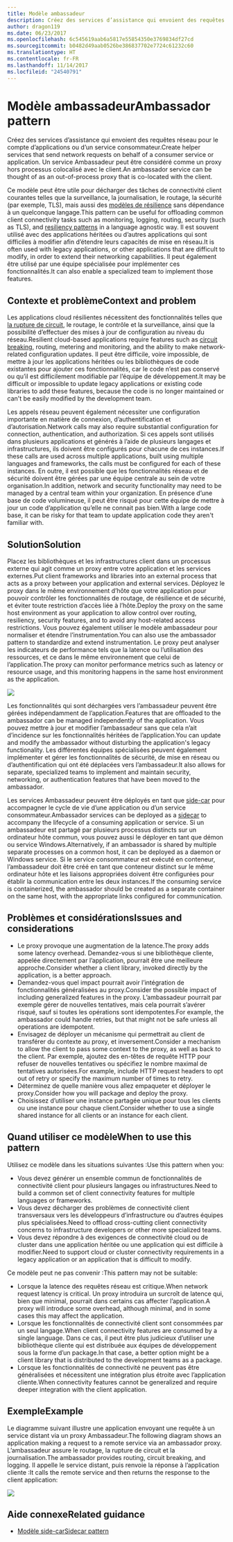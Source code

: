 ```yaml
---
title: Modèle ambassadeur
description: Créez des services d’assistance qui envoient des requêtes réseau pour le compte d’applications ou d’un service consommateur.
author: dragon119
ms.date: 06/23/2017
ms.openlocfilehash: 6c545619aab6a5817e55854350e3769834df27cd
ms.sourcegitcommit: b0482d49aab0526be386837702e7724c61232c60
ms.translationtype: HT
ms.contentlocale: fr-FR
ms.lasthandoff: 11/14/2017
ms.locfileid: "24540791"
---
```

# <a name="ambassador-pattern"></a><span data-ttu-id="286f0-103">Modèle ambassadeur</span><span class="sxs-lookup"><span data-stu-id="286f0-103">Ambassador pattern</span></span>

<span data-ttu-id="286f0-104">Créez des services d’assistance qui envoient des requêtes réseau pour le compte d’applications ou d’un service consommateur.</span><span class="sxs-lookup"><span data-stu-id="286f0-104">Create helper services that send network requests on behalf of a consumer service or application.</span></span> <span data-ttu-id="286f0-105">Un service Ambassadeur peut être considéré comme un proxy hors processus colocalisé avec le client.</span><span class="sxs-lookup"><span data-stu-id="286f0-105">An ambassador service can be thought of as an out-of-process proxy that is co-located with the client.</span></span>

<span data-ttu-id="286f0-106">Ce modèle peut être utile pour décharger des tâches de connectivité client courantes telles que la surveillance, la journalisation, le routage, la sécurité (par exemple, TLS), mais aussi des [modèles de résilience][resiliency-patterns] sans dépendance à un quelconque langage.</span><span class="sxs-lookup"><span data-stu-id="286f0-106">This pattern can be useful for offloading common client connectivity tasks such as monitoring, logging, routing, security (such as TLS), and [resiliency patterns][resiliency-patterns] in a language agnostic way.</span></span> <span data-ttu-id="286f0-107">Il est souvent utilisé avec des applications héritées ou d’autres applications qui sont difficiles à modifier afin d’étendre leurs capacités de mise en réseau.</span><span class="sxs-lookup"><span data-stu-id="286f0-107">It is often used with legacy applications, or other applications that are difficult to modify, in order to extend their networking capabilities.</span></span> <span data-ttu-id="286f0-108">Il peut également être utilisé par une équipe spécialisée pour implémenter ces fonctionnalités.</span><span class="sxs-lookup"><span data-stu-id="286f0-108">It can also enable a specialized team to implement those features.</span></span>

## <a name="context-and-problem"></a><span data-ttu-id="286f0-109">Contexte et problème</span><span class="sxs-lookup"><span data-stu-id="286f0-109">Context and problem</span></span>

<span data-ttu-id="286f0-110">Les applications cloud résilientes nécessitent des fonctionnalités telles que [la rupture de circuit][circuit-breaker], le routage, le contrôle et la surveillance, ainsi que la possibilité d’effectuer des mises à jour de configuration au niveau du réseau.</span><span class="sxs-lookup"><span data-stu-id="286f0-110">Resilient cloud-based applications require features such as [circuit breaking][circuit-breaker], routing, metering and monitoring, and the ability to make network-related configuration updates.</span></span> <span data-ttu-id="286f0-111">Il peut être difficile, voire impossible, de mettre à jour les applications héritées ou les bibliothèques de code existantes pour ajouter ces fonctionnalités, car le code n’est pas conservé ou qu’il est difficilement modifiable par l’équipe de développement.</span><span class="sxs-lookup"><span data-stu-id="286f0-111">It may be difficult or impossible to update legacy applications or existing code libraries to add these features, because the code is no longer maintained or can't be easily modified by the development team.</span></span>

<span data-ttu-id="286f0-112">Les appels réseau peuvent également nécessiter une configuration importante en matière de connexion, d’authentification et d’autorisation.</span><span class="sxs-lookup"><span data-stu-id="286f0-112">Network calls may also require substantial configuration for connection, authentication, and authorization.</span></span> <span data-ttu-id="286f0-113">Si ces appels sont utilisés dans plusieurs applications et générés à l’aide de plusieurs langages et infrastructures, ils doivent être configurés pour chacune de ces instances.</span><span class="sxs-lookup"><span data-stu-id="286f0-113">If these calls are used across multiple applications, built using multiple languages and frameworks, the calls must be configured for each of these instances.</span></span> <span data-ttu-id="286f0-114">En outre, il est possible que les fonctionnalités réseau et de sécurité doivent être gérées par une équipe centrale au sein de votre organisation.</span><span class="sxs-lookup"><span data-stu-id="286f0-114">In addition, network and security functionality may need to be managed by a central team within your organization.</span></span> <span data-ttu-id="286f0-115">En présence d’une base de code volumineuse, il peut être risqué pour cette équipe de mettre à jour un code d’application qu’elle ne connait pas bien.</span><span class="sxs-lookup"><span data-stu-id="286f0-115">With a large code base, it can be risky for that team to update application code they aren't familiar with.</span></span>

## <a name="solution"></a><span data-ttu-id="286f0-116">Solution</span><span class="sxs-lookup"><span data-stu-id="286f0-116">Solution</span></span>

<span data-ttu-id="286f0-117">Placez les bibliothèques et les infrastructures client dans un processus externe qui agit comme un proxy entre votre application et les services externes.</span><span class="sxs-lookup"><span data-stu-id="286f0-117">Put client frameworks and libraries into an external process that acts as a proxy between your application and external services.</span></span> <span data-ttu-id="286f0-118">Déployez le proxy dans le même environnement d’hôte que votre application pour pouvoir contrôler les fonctionnalités de routage, de résilience et de sécurité, et éviter toute restriction d’accès liée à l’hôte.</span><span class="sxs-lookup"><span data-stu-id="286f0-118">Deploy the proxy on the same host environment as your application to allow control over routing, resiliency, security features, and to avoid any host-related access restrictions.</span></span> <span data-ttu-id="286f0-119">Vous pouvez également utiliser le modèle ambassadeur pour normaliser et étendre l’instrumentation.</span><span class="sxs-lookup"><span data-stu-id="286f0-119">You can also use the ambassador pattern to standardize and extend instrumentation.</span></span> <span data-ttu-id="286f0-120">Le proxy peut analyser les indicateurs de performance tels que la latence ou l’utilisation des ressources, et ce dans le même environnement que celui de l’application.</span><span class="sxs-lookup"><span data-stu-id="286f0-120">The proxy can monitor performance metrics such as latency or resource usage, and this monitoring happens in the same host environment as the application.</span></span>

![](./_images/ambassador.png)

<span data-ttu-id="286f0-121">Les fonctionnalités qui sont déchargées vers l’ambassadeur peuvent être gérées indépendamment de l’application.</span><span class="sxs-lookup"><span data-stu-id="286f0-121">Features that are offloaded to the ambassador can be managed independently of the application.</span></span> <span data-ttu-id="286f0-122">Vous pouvez mettre à jour et modifier l’ambassadeur sans que cela n’ait d’incidence sur les fonctionnalités héritées de l’application.</span><span class="sxs-lookup"><span data-stu-id="286f0-122">You can update and modify the ambassador without disturbing the application's legacy functionality.</span></span> <span data-ttu-id="286f0-123">Les différentes équipes spécialisées peuvent également implémenter et gérer les fonctionnalités de sécurité, de mise en réseau ou d’authentification qui ont été déplacées vers l’ambassadeur.</span><span class="sxs-lookup"><span data-stu-id="286f0-123">It also allows for separate, specialized teams to implement and maintain security, networking, or authentication features that have been moved to the ambassador.</span></span>

<span data-ttu-id="286f0-124">Les services Ambassadeur peuvent être déployés en tant que [side-car][sidecar] pour accompagner le cycle de vie d’une application ou d’un service consommateur.</span><span class="sxs-lookup"><span data-stu-id="286f0-124">Ambassador services can be deployed as a [sidecar][sidecar] to accompany the lifecycle of a consuming application or service.</span></span> <span data-ttu-id="286f0-125">Si un ambassadeur est partagé par plusieurs processus distincts sur un ordinateur hôte commun, vous pouvez aussi le déployer en tant que démon ou service Windows.</span><span class="sxs-lookup"><span data-stu-id="286f0-125">Alternatively, if an ambassador is shared by multiple separate processes on a common host, it can be deployed as a daemon or Windows service.</span></span> <span data-ttu-id="286f0-126">Si le service consommateur est exécuté en conteneur, l’ambassadeur doit être créé en tant que conteneur distinct sur le même ordinateur hôte et les liaisons appropriées doivent être configurées pour établir la communication entre les deux instances.</span><span class="sxs-lookup"><span data-stu-id="286f0-126">If the consuming service is containerized, the ambassador should be created as a separate container on the same host, with the appropriate links configured for communication.</span></span>

## <a name="issues-and-considerations"></a><span data-ttu-id="286f0-127">Problèmes et considérations</span><span class="sxs-lookup"><span data-stu-id="286f0-127">Issues and considerations</span></span>

- <span data-ttu-id="286f0-128">Le proxy provoque une augmentation de la latence.</span><span class="sxs-lookup"><span data-stu-id="286f0-128">The proxy adds some latency overhead.</span></span> <span data-ttu-id="286f0-129">Demandez-vous si une bibliothèque cliente, appelée directement par l’application, pourrait être une meilleure approche.</span><span class="sxs-lookup"><span data-stu-id="286f0-129">Consider whether a client library, invoked directly by the application, is a better approach.</span></span>
- <span data-ttu-id="286f0-130">Demandez-vous quel impact pourrait avoir l’intégration de fonctionnalités généralisées au proxy.</span><span class="sxs-lookup"><span data-stu-id="286f0-130">Consider the possible impact of including generalized features in the proxy.</span></span> <span data-ttu-id="286f0-131">L’ambassadeur pourrait par exemple gérer de nouvelles tentatives, mais cela pourrait s’avérer risqué, sauf si toutes les opérations sont idempotentes.</span><span class="sxs-lookup"><span data-stu-id="286f0-131">For example, the ambassador could handle retries, but that might not be safe unless all operations are idempotent.</span></span>
- <span data-ttu-id="286f0-132">Envisagez de déployer un mécanisme qui permettrait au client de transférer du contexte au proxy, et inversement.</span><span class="sxs-lookup"><span data-stu-id="286f0-132">Consider a mechanism to allow the client to pass some context to the proxy, as well as back to the client.</span></span> <span data-ttu-id="286f0-133">Par exemple, ajoutez des en-têtes de requête HTTP pour refuser de nouvelles tentatives ou spécifiez le nombre maximal de tentatives autorisées.</span><span class="sxs-lookup"><span data-stu-id="286f0-133">For example, include HTTP request headers to opt out of retry or specify the maximum number of times to retry.</span></span>
- <span data-ttu-id="286f0-134">Déterminez de quelle manière vous allez empaqueter et déployer le proxy.</span><span class="sxs-lookup"><span data-stu-id="286f0-134">Consider how you will package and deploy the proxy.</span></span>
- <span data-ttu-id="286f0-135">Choisissez d’utiliser une instance partagée unique pour tous les clients ou une instance pour chaque client.</span><span class="sxs-lookup"><span data-stu-id="286f0-135">Consider whether to use a single shared instance for all clients or an instance for each client.</span></span>

## <a name="when-to-use-this-pattern"></a><span data-ttu-id="286f0-136">Quand utiliser ce modèle</span><span class="sxs-lookup"><span data-stu-id="286f0-136">When to use this pattern</span></span>

<span data-ttu-id="286f0-137">Utilisez ce modèle dans les situations suivantes :</span><span class="sxs-lookup"><span data-stu-id="286f0-137">Use this pattern when you:</span></span>

- <span data-ttu-id="286f0-138">Vous devez générer un ensemble commun de fonctionnalités de connectivité client pour plusieurs langages ou infrastructures.</span><span class="sxs-lookup"><span data-stu-id="286f0-138">Need to build a common set of client connectivity features for multiple languages or frameworks.</span></span>
- <span data-ttu-id="286f0-139">Vous devez décharger des problèmes de connectivité client transversaux vers les développeurs d’infrastructure ou d’autres équipes plus spécialisées.</span><span class="sxs-lookup"><span data-stu-id="286f0-139">Need to offload cross-cutting client connectivity concerns to infrastructure developers or other more specialized teams.</span></span>
- <span data-ttu-id="286f0-140">Vous devez répondre à des exigences de connectivité cloud ou de cluster dans une application héritée ou une application qui est difficile à modifier.</span><span class="sxs-lookup"><span data-stu-id="286f0-140">Need to support cloud or cluster connectivity requirements in a legacy application or an application that is difficult to modify.</span></span>

<span data-ttu-id="286f0-141">Ce modèle peut ne pas convenir :</span><span class="sxs-lookup"><span data-stu-id="286f0-141">This pattern may not be suitable:</span></span>

- <span data-ttu-id="286f0-142">Lorsque la latence des requêtes réseau est critique.</span><span class="sxs-lookup"><span data-stu-id="286f0-142">When network request latency is critical.</span></span> <span data-ttu-id="286f0-143">Un proxy introduira un surcroît de latence qui, bien que minimal, pourrait dans certains cas affecter l’application.</span><span class="sxs-lookup"><span data-stu-id="286f0-143">A proxy will introduce some overhead, although minimal, and in some cases this may affect the application.</span></span>
- <span data-ttu-id="286f0-144">Lorsque les fonctionnalités de connectivité client sont consommées par un seul langage.</span><span class="sxs-lookup"><span data-stu-id="286f0-144">When client connectivity features are consumed by a single language.</span></span> <span data-ttu-id="286f0-145">Dans ce cas, il peut être plus judicieux d’utiliser une bibliothèque cliente qui est distribuée aux équipes de développement sous la forme d’un package.</span><span class="sxs-lookup"><span data-stu-id="286f0-145">In that case, a better option might be a client library that is distributed to the development teams as a package.</span></span>
- <span data-ttu-id="286f0-146">Lorsque les fonctionnalités de connectivité ne peuvent pas être généralisées et nécessitent une intégration plus étroite avec l’application cliente.</span><span class="sxs-lookup"><span data-stu-id="286f0-146">When connectivity features cannot be generalized and require deeper integration with the client application.</span></span>

## <a name="example"></a><span data-ttu-id="286f0-147">Exemple</span><span class="sxs-lookup"><span data-stu-id="286f0-147">Example</span></span>

<span data-ttu-id="286f0-148">Le diagramme suivant illustre une application envoyant une requête à un service distant via un proxy Ambassadeur.</span><span class="sxs-lookup"><span data-stu-id="286f0-148">The following diagram shows an application making a request to a remote service via an ambassador proxy.</span></span> <span data-ttu-id="286f0-149">L’ambassadeur assure le routage, la rupture de circuit et la journalisation.</span><span class="sxs-lookup"><span data-stu-id="286f0-149">The ambassador provides routing, circuit breaking, and logging.</span></span> <span data-ttu-id="286f0-150">Il appelle le service distant, puis renvoie la réponse à l’application cliente :</span><span class="sxs-lookup"><span data-stu-id="286f0-150">It calls the remote service and then returns the response to the client application:</span></span>

![](./_images/ambassador-example.png) 

## <a name="related-guidance"></a><span data-ttu-id="286f0-151">Aide connexe</span><span class="sxs-lookup"><span data-stu-id="286f0-151">Related guidance</span></span>

- [<span data-ttu-id="286f0-152">Modèle side-car</span><span class="sxs-lookup"><span data-stu-id="286f0-152">Sidecar pattern</span></span>](./sidecar.md)

<!-- links -->

[circuit-breaker]: ./circuit-breaker.md
[resiliency-patterns]: ./category/resiliency.md
[sidecar]: ./sidecar.md
